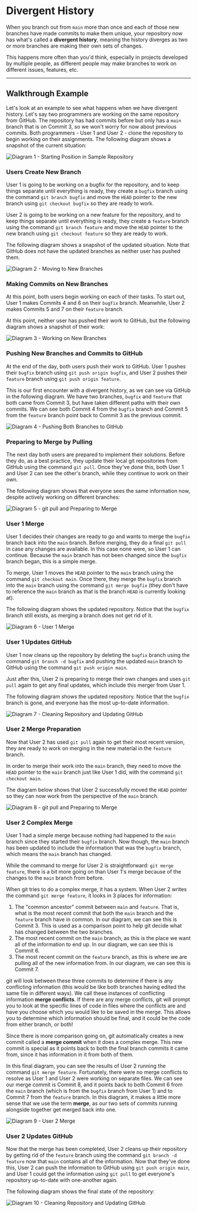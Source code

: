 # Divergent History

When you branch out from `main` more than once and each of those new branches have made commits to make them unique, your repository now has what's called a **divergent history**, meaning the history diverges as two or more branches are making their own sets of changes.

This happens more often than you'd think, especially in projects developed by multiple people, as different people may make branches to work on different issues, features, etc.

---

## Walkthrough Example

Let's look at an example to see what happens when we have divergent history. Let's say two programmers are working on the same repository from GitHub. The repository has had commits before but only has a `main` branch that is on Commit 3, so we won't worry for now about previous commits. Both programmers - User 1 and User 2 - clone the repository to begin working on their assignments. The following diagram shows a snapshot of the current situation:

![Diagram 1 - Starting Position in Sample Repository](pictures/14.PNG)

### Users Create New Branch

User 1 is going to be working on a bugfix for the repository, and to keep things separate until everything is ready, they create a `bugfix` branch using the command `git branch bugfix` and move the `HEAD` pointer to the new branch using `git checkout bugfix` so they are ready to work.

User 2 is going to be working on a new feature for the repository, and to keep things separate until everything is ready, they create a `feature` branch using the command `git branch feature` and move the `HEAD` pointer to the new branch using `git checkout feature` so they are ready to work.

The following diagram shows a snapshot of the updated situation. Note that GitHub does not have the updated branches as neither user has pushed them.

![Diagram 2 - Moving to New Branches](pictures/15.PNG)

### Making Commits on New Branches

At this point, both users begin working on each of their tasks. To start out, User 1 makes Commits 4 and 6 on their `bugfix` branch. Meanwhile, User 2 makes Commits 5 and 7 on their `feature` branch.

At this point, neither user has pushed their work to GitHub, but the following diagram shows a snapshot of their work:

![Diagram 3 - Working on New Branches](pictures/16.PNG)

### Pushing New Branches and Commits to GitHub

At the end of the day, both users push their work to GitHub. User 1 pushes their `bugfix` branch using `git push origin bugfix`, and User 2 pushes their `feature` branch using `git push origin feature`.

This is our first encounter with a divergent history, as we can see via GitHub in the following diagram. We have two branches, `bugfix` and `feature` that both came from Commit 3, but have taken different paths with their own commits. We can see both Commit 4 from the `bugfix` branch and Commit 5 from the `feature` branch point back to Commit 3 as the previous commit.

![Diagram 4 - Pushing Both Branches to GitHub](pictures/17.PNG)

### Preparing to Merge by Pulling

The next day both users are prepared to implement their solutions. Before they do, as a best practice, they update their local git repositories from GitHub using the command `git pull`. Once they've done this, both User 1 and User 2 can see the other's branch, while they continue to work on their own.

The following diagram shows that everyone sees the same information now, despite actively working on different branches:

![Diagram 5 - git pull and Preparing to Merge](pictures/18.PNG)

### User 1 Merge

User 1 decides their changes are ready to go and wants to merge the `bugfix` branch back into the `main` branch. Before merging, they do a final `git pull` in case any changes are available. In this case none were, so User 1 can continue. Because the `main` branch has not been changed since the `bugfix` branch began, this is a simple merge.

To merge, User 1 moves the `HEAD` pointer to the `main` branch using the command `git checkout main`. Once there, they merge the `bugfix` branch into the `main` branch using the command `git merge bugfix` (they don't have to reference the `main` branch as that is the branch `HEAD` is currently looking at).

The following diagram shows the updated repository. Notice that the `bugfix` branch still exists, as merging a branch does not get rid of it.

![Diagram 6 - User 1 Merge](pictures/19.PNG)

### User 1 Updates GitHub

User 1 now cleans up the repository by deleting the `bugfix` branch using the command `git branch -d bugfix` and pushing the updated `main` branch to GitHub using the command `git push origin main`.

Just after this, User 2 is preparing to merge their own changes and uses `git pull` again to get any final updates, which include this merger from User 1.

The following diagram shows the updated repository. Notice that the `bugfix` branch is gone, and everyone has the most up-to-date information.

![Diagram 7 - Cleaning Repository and Updating GitHub](pictures/20.PNG)

### User 2 Merge Preparation

Now that User 2 has used `git pull` again to get their most recent version, they are ready to work on merging in the new material in the `feature` branch.

In order to merge their work into the `main` branch, they need to move the `HEAD` pointer to the `main` branch just like User 1 did, with the command `git checkout main`.

The diagram below shows that User 2 successfully moved the `HEAD` pointer so they can now work from the perspective of the `main` branch.

![Diagram 8 - git pull and Preparing to Merge](pictures/21.PNG)

### User 2 Complex Merge

User 1 had a simple merge because nothing had happened to the `main` branch since they started their `bugfix` branch. Now though, the `main` branch has been updated to include the information that was the `bugfix` branch, which means the `main` branch has changed.

While the command to merge for User 2 is straightforward: `git merge feature`, there is a bit more going on than User 1's merge because of the changes to the `main` branch from before.

When git tries to do a complex merge, it has a system. When User 2 writes the command `git merge feature`, it looks in 3 places for information:

1. The "common ancestor" commit between `main` and `feature`. That is, what is the most recent commit that both the `main` branch and the `feature` branch have in common. In our diagram, we can see this is Commit 3. This is used as a comparison point to help git decide what has changed between the two branches.
2. The most recent commit on the `main` branch, as this is the place we want all of the information to end up. In our diagram, we can see this is Commit 6.
3. The most recent commit on the `feature` branch, as this is where we are pulling all of the new information from. In our diagram, we can see this is Commit 7.

git will look between these three commits to determine if there is any conflicting information (this would be like both branches having edited the same file in different ways). We call these instances of conflicting information **merge conflicts**. If there are any merge conflicts, git will prompt you to look at the specific lines of code in files where the conflicts are and have you choose which you would like to be saved in the merge. This allows you to determine which information should be final, and it could be the code from either branch, or both!

Since there is more comparison going on, git automatically creates a new commit called a **merge commit** when it does a complex merge. This new commit is special as it points back to both the final branch commits it came from, since it has information in it from both of them.

In this final diagram, you can see the results of User 2 running the command `git merge feature`. Fortunately, there were no merge conflicts to resolve as User 1 and User 2 were working on separate files. We can see our merge commit is Commit 8, and it points back to both Commit 6 from the `main` branch (which is from the `bugfix` branch from User 1) and to Commit 7 from the `feature` branch. In this diagram, it makes a little more sense that we use the term **merge**, as our two sets of commits running alongside together get merged back into one.

![Diagram 9 - User 2 Merge](pictures/22.PNG)

### User 2 Updates GitHub

Now that the merge has been completed, User 2 cleans up their repository by getting rid of the `feature` branch using the command `git branch -d feature` now that `main` contains all of the information. Now that they've done this, User 2 can push the information to GitHub using `git push origin main`, and User 1 could get the information using `git pull` to get everyone's repository up-to-date with one-another again.

The following diagram shows the final state of the repository:

![Diagram 10 - Cleaning Repository and Updating GitHub](pictures/23.PNG)
